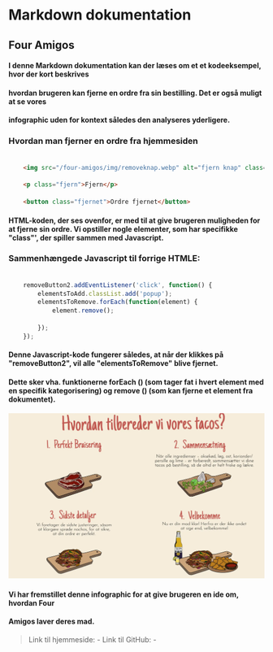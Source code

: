 # Markdown dokumentation

## Four Amigos
#### I denne Markdown dokumentation kan der læses om et et kodeeksempel, hvor der kort beskrives 
#### hvordan brugeren kan fjerne en ordre fra sin bestilling. Det er også muligt at se vores
#### infographic uden for kontext således den analyseres yderligere.




### Hvordan man fjerner en ordre fra hjemmesiden
```html

    <img src="/four-amigos/img/removeknap.webp" alt="fjern knap" class="remove-button">
            
    <p class="fjern">Fjern</p>

    <button class="fjernet">Ordre fjernet</button>

```
#### HTML-koden, der ses ovenfor, er med til at give brugeren muligheden for at fjerne sin ordre. Vi opstiller nogle elementer, som har specifikke "class"', der spiller sammen med Javascript. 


### Sammenhængede Javascript til forrige HTMLE:
```javascript

    removeButton2.addEventListener('click', function() {
        elementsToAdd.classList.add('popup');
        elementsToRemove.forEach(function(element) {
            element.remove();

        });
    });

```
#### Denne Javascript-kode fungerer således, at når der klikkes på "removeButton2", vil alle "elementsToRemove" blive fjernet.
#### Dette sker vha. funktionerne forEach () (som tager fat i hvert element med en specifik kategorisering) og remove () (som kan fjerne et element fra dokumentet).



![Infographic, der befinder sig under FAQ på hjemmesiden](/four-amigos/img/Infographic.webp "Infographic")
#### Vi har fremstillet denne infographic for at give brugeren en ide om, hvordan Four
#### Amigos laver deres mad.

> Link til hjemmeside: \-
> Link til GitHub: \-


